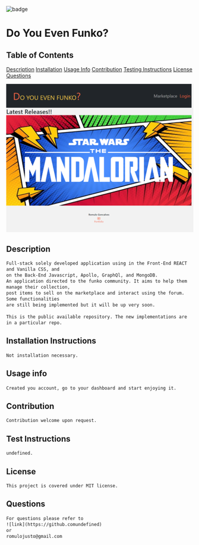 ![badge](https://img.shields.io/static/v1?label=license&message=MIT&color=<green>)

# Do You Even Funko?


    
    

## Table of Contents
    
[Description](#description)
[Installation](#installation-instructions)
[Usage Info](#usage-info)
[Contribution](#contribution)
[Testing Instructions](#test-instructions)
[License](#license)
[Questions](#questions)
    
![Screenshot](./client/public/website.png)
## Description
    
    Full-stack solely developed application using in the Front-End REACT and Vanilla CSS, and 
    on the Back-End Javascript, Apollo, GraphQl, and MongoDB.
    An application directed to the funko community. It aims to help them manage their collection,
    post items to sell on the marketplace and interact using the forum. Some functionalities 
    are still being implemented but it will be up very soon.

    This is the public available repository. The new implementations are in a particular repo.
    
## Installation Instructions
    Not installation necessary.

## Usage info
    Created you account, go to your dashboard and start enjoying it.

## Contribution
    Contribution welcome upon request.

## Test Instructions
    undefined.    

## License
    This project is covered under MIT license.

## Questions
    For questions please refer to 
    ![link](https://github.comundefined)  
    or
    romulojusto@gmail.com
    
